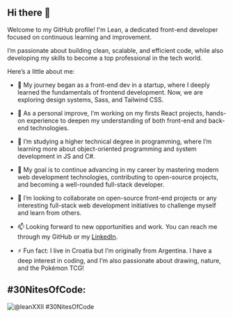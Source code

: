 ## Hi there 👋

Welcome to my GitHub profile! I'm Lean, a dedicated front-end developer focused on continuous learning and improvement.

I’m passionate about building clean, scalable, and efficient code, while also developing my skills to become a top professional in the tech world.

Here’s a little about me:

- 🔭 My journey began as a front-end dev in a startup, where I deeply learned the fundamentals of frontend development. Now, we are exploring design systems, Sass, and Tailwind CSS.
- 🚀 As a personal improve, I’m working on my firsts React projects, hands-on experience to deepen my understanding of both front-end and back-end technologies.

- 🌱 I’m studying a higher technical degree in programming, where I’m learning more about object-oriented programming and system development in JS and C#.
- 👾 My goal is to continue advancing in my career by mastering modern web development technologies, contributing to open-source projects, and becoming a well-rounded full-stack developer.

- 👯 I’m looking to collaborate on open-source front-end projects or any interesting full-stack web development initiatives to challenge myself and learn from others.
- 📫 Looking forward to new opportunities and work. You can reach me through my GitHub or my [LinkedIn](https://www.linkedin.com/in/leanbilokapic/).

- ⚡ Fun fact: I live in Croatia but I’m originally from Argentina. I have a deep interest in coding, and I’m also passionate about drawing, nature, and the Pokémon TCG!

## #30NitesOfCode:
  ![@leanXXII #30NitesOfCode](https://www.codedex.io/api/petStatus?user=leanXXII)
